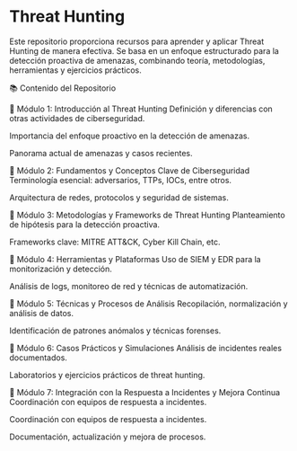 # Threat Hunting
Este repositorio proporciona recursos para aprender y aplicar Threat Hunting de manera efectiva. Se basa en un enfoque estructurado para la detección proactiva de amenazas, combinando teoría, metodologías, herramientas y ejercicios prácticos.

📚 Contenido del Repositorio



🔹 Módulo 1: Introducción al Threat Hunting
Definición y diferencias con otras actividades de ciberseguridad.

Importancia del enfoque proactivo en la detección de amenazas.

Panorama actual de amenazas y casos recientes.

🔹 Módulo 2: Fundamentos y Conceptos Clave de Ciberseguridad
Terminología esencial: adversarios, TTPs, IOCs, entre otros.

Arquitectura de redes, protocolos y seguridad de sistemas.

🔹 Módulo 3: Metodologías y Frameworks de Threat Hunting
Planteamiento de hipótesis para la detección proactiva.

Frameworks clave: MITRE ATT&CK, Cyber Kill Chain, etc.

🔹 Módulo 4: Herramientas y Plataformas
Uso de SIEM y EDR para la monitorización y detección.

Análisis de logs, monitoreo de red y técnicas de automatización.

🔹 Módulo 5: Técnicas y Procesos de Análisis
Recopilación, normalización y análisis de datos.

Identificación de patrones anómalos y técnicas forenses.

🔹 Módulo 6: Casos Prácticos y Simulaciones
Análisis de incidentes reales documentados.

Laboratorios y ejercicios prácticos de threat hunting.

🔹 Módulo 7: Integración con la Respuesta a Incidentes y Mejora Continua
Coordinación con equipos de respuesta a incidentes.

Coordinación con equipos de respuesta a incidentes.

Documentación, actualización y mejora de procesos.
